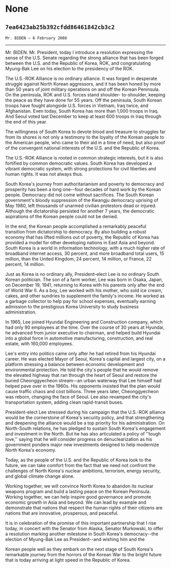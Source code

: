 # None
## `7ea6423ab25b392cfdd86461842cb3c2`
`Mr. BIDEN — 6 February 2008`

---


Mr. BIDEN. Mr. President, today I introduce a resolution expressing 
the sense of the U.S. Senate regarding the strong alliance that has 
been forged between the U.S. and the Republic of Korea, ROK, and 
congratulating Myung-Bak Lee on his election to the presidency of the 
ROK.

The U.S.-ROK Alliance is no ordinary alliance. It was forged in 
desperate struggle against North Korean aggressors, and it has been 
honed by more than 50 years of joint military operations on and off the 
Korean Peninsula. On the peninsula, ROK and U.S. forces stand shoulder-
to-shoulder, keeping the peace as they have done for 55 years. Off the 
peninsula, South Korean troops have fought alongside U.S. forces in 
Vietnam, Iraq twice, and Afghanistan. Even today, South Korea has more 
than 1,000 troops in Iraq. And Seoul voted last December to keep at 
least 600 troops in Iraq through the end of this year.

The willingness of South Korea to devote blood and treasure to 
struggles far from its shores is not only a testimony to the loyalty of 
the Korean people to the American people, who came to their aid in a 
time of need, but also proof of the convergent national interests of 
the U.S. and the Republic of Korea.

The U.S.-ROK Alliance is rooted in common strategic interests, but it 
is also fortified by common democratic values. South Korea has 
developed a vibrant democratic system, with strong protections for 
civil liberties and human rights. It was not always thus.

South Korea's journey from authoritarianism and poverty to democracy 
and prosperity has been a long one--four decades of hard work by the 
Korean people. Democracy did not come without sacrifices. The South 
Korean government's bloody suppression of the Kwangju democracy 
uprising of May 1980, left thousands of unarmed civilian protestors 
dead or injured. Although the dictatorship persisted for another 7 
years, the democratic aspirations of the Korean people could not be 
denied.

In the end, the Korean people accomplished a remarkably peaceful 
transition from dictatorship to democracy. By also building a robust 
economy that has lifted millions out of poverty, the Republic of Korea 
has provided a model for other developing nations in East Asia and 
beyond. South Korea is a world in information technology, with a much 
higher rate of broadband internet access, 30 percent, and more 
broadband total users, 15 million, than the United Kingdom, 24 percent, 
14 million, or France, 22 percent, 14 million.

Just as Korea is no ordinary ally, President-elect Lee is no ordinary 
South Korean politician. The son of a farm worker, Lee was born in 
Osaka, Japan, on December 19, 1941, returning to Korea with his parents 
only after the end of World War II. As a boy, Lee worked with his 
mother, who sold ice cream, cakes, and other sundries to supplement the 
family's income. He worked as a garbage collector to help pay for 
school expenses, eventually earning admission to the prestigious Korea 
University to study business administration.

In 1965, Lee joined Hyundai Engineering and Construction company, 
which had only 90 employees at the time. Over the course of 30 years at 
Hyundai, he advanced from junior executive to chairman, and helped 
build Hyundai into a global force in automotive manufacturing, 
construction, and real estate, with 160,000 employees.

Lee's entry into politics came only after he had retired from his 
Hyundai career. He was elected Mayor of Seoul, Korea's capital and 
largest city, on a platform stressing a balance between economic 
development and environmental protection. He told the city's people 
that he would remove the elevated highway that ran through the heart of 
Seoul and restore the buried Cheonggyecheon stream--an urban waterway 
that Lee himself had helped pave over in the 1960s. His opponents 
insisted that the plan would cause traffic chaos and cost billions. 
Three years later, Cheonggyecheon was reborn, changing the face of 
Seoul. Lee also revamped the city's transportation system, adding clean 
rapid-transit buses.

President-elect Lee stressed during his campaign that the U.S.-ROK 
alliance would be the cornerstone of Korea's security policy, and that 
strengthening and deepening the alliance would be a top priority for 
his administration. On North-South relations, he has pledged to sustain 
South Korea's engagement and investment in the North. But he has also 
articulated a policy of ''tough love,'' saying that he will consider 
progress on denuclearization as his government ponders major new 
investments designed to help modernize North Korea's economy.

Today, as the people of the U.S. and the Republic of Korea look to 
the future, we can take comfort from the fact that we need not confront 
the challenges of North Korea's nuclear ambitions, terrorism, energy 
security, and global climate change alone.

Working together, we will convince North Korea to abandon its nuclear 
weapons program and build a lasting peace on the Korean Peninsula. 
Working together, we can help inspire good governance and promote 
economic growth in Asia and beyond. We can lead by example and 
demonstrate that nations that respect the human rights of their 
citizens are nations that are innovative, prosperous, and peaceful.

It is in celebration of the promise of this important partnership 
that I rise today, in concert with the Senator from Alaska, Senator 
Murkowski, to offer a resolution marking another milestone in South 
Korea's democracy--the election of Myung-Bak Lee as President--and 
wishing him and the


Korean people well as they embark on the next stage of South Korea's 
remarkable journey from the horrors of the Korean War to the bright 
future that is today arriving at light speed in the Republic of Korea.
